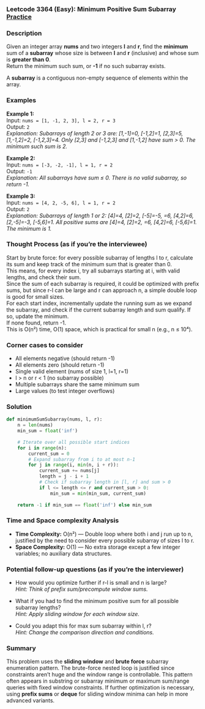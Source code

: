 ### Leetcode 3364 (Easy): Minimum Positive Sum Subarray  [Practice](https://leetcode.com/problems/minimum-positive-sum-subarray)

### Description  
Given an integer array **nums** and two integers **l** and **r**, find the **minimum** sum of a **subarray** whose size is between **l** and **r** (inclusive) and whose sum is **greater than 0**.   
Return the minimum such sum, or **-1** if no such subarray exists.

A **subarray** is a contiguous non-empty sequence of elements within the array.

### Examples  

**Example 1:**  
Input: `nums = [1, -1, 2, 3], l = 2, r = 3`  
Output: `2`  
*Explanation: Subarrays of length 2 or 3 are: [1,-1]=0, [-1,2]=1, [2,3]=5, [1,-1,2]=2, [-1,2,3]=4. Only [2,3] and [-1,2,3] and [1,-1,2] have sum > 0. The minimum such sum is 2.*

**Example 2:**  
Input: `nums = [-3, -2, -1], l = 1, r = 2`  
Output: `-1`  
*Explanation: All subarrays have sum ≤ 0. There is no valid subarray, so return -1.*

**Example 3:**  
Input: `nums = [4, 2, -5, 6], l = 1, r = 2`  
Output: `2`  
*Explanation: Subarrays of length 1 or 2: [4]=4, [2]=2, [-5]=-5, =6, [4,2]=6, [2,-5]=-3, [-5,6]=1. All positive sums are [4]=4, [2]=2, =6, [4,2]=6, [-5,6]=1. The minimum is 1.*

### Thought Process (as if you’re the interviewee)  
Start by brute force: for every possible subarray of lengths l to r, calculate its sum and keep track of the minimum sum that is greater than 0.  
This means, for every index i, try all subarrays starting at i, with valid lengths, and check their sum.  
Since the sum of each subarray is required, it could be optimized with prefix sums, but since r-l can be large and r can approach n, a simple double loop is good for small sizes.  
For each start index, incrementally update the running sum as we expand the subarray, and check if the current subarray length and sum qualify. If so, update the minimum.  
If none found, return -1.  
This is O(n²) time, O(1) space, which is practical for small n (e.g., n ≤ 10⁴).

### Corner cases to consider  
- All elements negative (should return -1)
- All elements zero (should return -1)
- Single valid element (nums of size 1, l=1, r=1)
- l > n or r < 1 (no subarray possible)
- Multiple subarrays share the same minimum sum
- Large values (to test integer overflows)

### Solution

```python
def minimumSumSubarray(nums, l, r):
    n = len(nums)
    min_sum = float('inf')
    
    # Iterate over all possible start indices
    for i in range(n):
        current_sum = 0
        # Expand subarray from i to at most n-1
        for j in range(i, min(n, i + r)):
            current_sum += nums[j]
            length = j - i + 1
            # Check if subarray length in [l, r] and sum > 0
            if l <= length <= r and current_sum > 0:
                min_sum = min(min_sum, current_sum)
    
    return -1 if min_sum == float('inf') else min_sum
```

### Time and Space complexity Analysis  

- **Time Complexity:** O(n²) — Double loop where both i and j run up to n, justified by the need to consider every possible subarray of sizes l to r.
- **Space Complexity:** O(1) — No extra storage except a few integer variables; no auxiliary data structures.

### Potential follow-up questions (as if you’re the interviewer)  

- How would you optimize further if r-l is small and n is large?  
  *Hint: Think of prefix sum/precompute window sums.*

- What if you had to find the minimum positive sum for all possible subarray lengths?  
  *Hint: Apply sliding window for each window size.*

- Could you adapt this for max sum subarray within l, r?  
  *Hint: Change the comparison direction and conditions.*

### Summary
This problem uses the **sliding window** and **brute force** subarray enumeration pattern. The brute-force nested loop is justified since constraints aren’t huge and the window range is controllable. This pattern often appears in substring or subarray minimum or maximum sum/range queries with fixed window constraints. If further optimization is necessary, using **prefix sums** or **deque** for sliding window minima can help in more advanced variants.